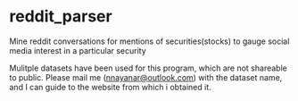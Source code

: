 # reddit_parser
Mine reddit conversations for mentions of securities(stocks) to gauge social media interest in a particular security

Mulitple datasets have been used for this program, which are not shareable to public. Please mail me (nnayanar@outlook.com) with the dataset name, and I can guide to the website from which i obtained it.
